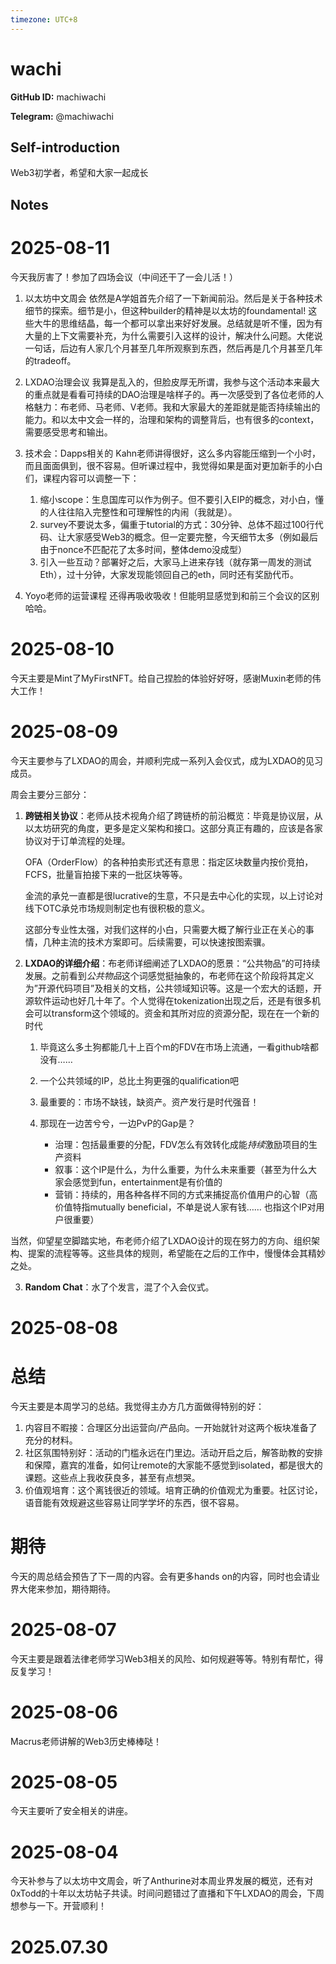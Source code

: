 ```yaml
---
timezone: UTC+8
---
```


# wachi

**GitHub ID:** machiwachi

**Telegram:** @machiwachi

## Self-introduction

Web3初学者，希望和大家一起成长

## Notes

<!-- Content_START -->
# 2025-08-11

今天我厉害了！参加了四场会议（中间还干了一会儿活！）

1. 以太坊中文周会
依然是A学姐首先介绍了一下新闻前沿。然后是关于各种技术细节的探索。细节是小，但这种builder的精神是以太坊的foundamental! 这些大牛的思维结晶，每一个都可以拿出来好好发展。总结就是听不懂，因为有大量的上下文需要补充，为什么需要引入这样的设计，解决什么问题。大佬说一句话，后边有人家几个月甚至几年所观察到东西，然后再是几个月甚至几年的tradeoff。

2. LXDAO治理会议
我算是乱入的，但脸皮厚无所谓，我参与这个活动本来最大的重点就是看看可持续的DAO治理是啥样子的。再一次感受到了各位老师的人格魅力：布老师、马老师、V老师。我和大家最大的差距就是能否持续输出的能力。和以太中文会一样的，治理和架构的调整背后，也有很多的context，需要感受思考和输出。

3. 技术会：Dapps相关的
Kahn老师讲得很好，这么多内容能压缩到一个小时，而且面面俱到，很不容易。但听课过程中，我觉得如果是面对更加新手的小白们，课程内容可以调整一下：
    1. 缩小scope：生息国库可以作为例子。但不要引入EIP的概念，对小白，懂的人往往陷入完整性和可理解性的内闹（我就是）。
    2. survey不要说太多，偏重于tutorial的方式：30分钟、总体不超过100行代码、让大家感受Web3的概念。但一定要完整，今天细节太多（例如最后由于nonce不匹配花了太多时间，整体demo没成型）
    3. 引入一些互动？部署好之后，大家马上进来存钱（就存第一周发的测试Eth），过十分钟，大家发现能领回自己的eth，同时还有奖励代币。

4. Yoyo老师的运营课程
还得再吸收吸收！但能明显感觉到和前三个会议的区别哈哈。

# 2025-08-10

今天主要是Mint了MyFirstNFT。给自己捏脸的体验好好呀，感谢Muxin老师的伟大工作！

# 2025-08-09

今天主要参与了LXDAO的周会，并顺利完成一系列入会仪式，成为LXDAO的见习成员。

周会主要分三部分：
1. **跨链相关协议**：老师从技术视角介绍了跨链桥的前沿概览：毕竟是协议层，从以太坊研究的角度，更多是定义架构和接口。这部分真正有趣的，应该是各家协议对于订单流程的处理。

    OFA（OrderFlow）的各种拍卖形式还有意思：指定区块数量内按价竞拍，FCFS，批量盲拍接下来的一批区块等等。

    金流的承兑一直都是很lucrative的生意，不只是去中心化的实现，以上讨论对线下OTC承兑市场规则制定也有很积极的意义。

    这部分专业性太强，对我们这样的小白，只需要大概了解行业正在关心的事情，几种主流的技术方案即可。后续需要，可以快速按图索骥。
2. **LXDAO的详细介绍**：布老师详细阐述了LXDAO的愿景：“公共物品”的可持续发展。之前看到*公共物品*这个词感觉挺抽象的，布老师在这个阶段将其定义为”开源代码项目”及相关的文档，公共领域知识等。这是一个宏大的话题，开源软件运动也好几十年了。个人觉得在tokenization出现之后，还是有很多机会可以transform这个领域的。资金和其所对应的资源分配，现在在一个新的时代

    1. 毕竟这么多土狗都能几十上百个m的FDV在市场上流通，一看github啥都没有…… 
    2. 一个公共领域的IP，总比土狗更强的qualification吧
    3. 最重要的：市场不缺钱，缺资产。资产发行是时代强音！
    4. 那现在一边苦兮兮，一边PvP的Gap是？

         - 治理：包括最重要的分配，FDV怎么有效转化成能*持续*激励项目的生产资料
        - 叙事：这个IP是什么，为什么重要，为什么未来重要（甚至为什么大家会感觉到fun，entertainment是有价值的
         - 营销：持续的，用各种各样不同的方式来捕捉高价值用户的心智（高价值特指mutually beneficial，不单是说人家有钱…… 也指这个IP对用户很重要）

当然，仰望星空脚踏实地，布老师介绍了LXDAO设计的现在努力的方向、组织架构、提案的流程等等。这些具体的规则，希望能在之后的工作中，慢慢体会其精妙之处。

3. **Random Chat**：水了个发言，混了个入会仪式。

# 2025-08-08

# 总结
今天主要是本周学习的总结。我觉得主办方几方面做得特别的好：
1. 内容目不暇接：合理区分出运营向/产品向。一开始就针对这两个板块准备了充分的材料。
2. 社区氛围特别好：活动的门槛永远在门里边。活动开启之后，解答助教的安排和保障，嘉宾的准备，如何让remote的大家能不感觉到isolated，都是很大的课题。这些点上我收获良多，甚至有点想哭。
3. 价值观培育：这个离钱很近的领域。培育正确的价值观尤为重要。社区讨论，语音能有效规避这些容易让同学学坏的东西，很不容易。

# 期待
今天的周总结会预告了下一周的内容。会有更多hands on的内容，同时也会请业界大佬来参加，期待期待。

# 2025-08-07

今天主要是跟着法律老师学习Web3相关的风险、如何规避等等。特别有帮忙，得反复学习！

# 2025-08-06

Macrus老师讲解的Web3历史棒棒哒！

# 2025-08-05

今天主要听了安全相关的讲座。

# 2025-08-04

今天补参与了以太坊中文周会，听了Anthurine对本周业界发展的概览，还有对0xTodd的十年以太坊帖子共读。时间问题错过了直播和下午LXDAO的周会，下周想参与一下。开营顺利！


# 2025.07.30


<!-- Content_END -->
